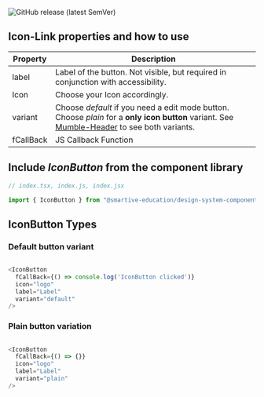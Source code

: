 ![GitHub release (latest SemVer)](https://img.shields.io/github/v/release/smartive-education/design-system-component-library-yeahyeahyeah)

## Icon-Link properties and how to use
| Property|Description|
|-|-|
|label|Label of the button. Not visible, but required in conjunction with accessibility.|
|Icon| Choose your Icon accordingly.|
|variant|Choose *default* if you need a edit mode button. Choose *plain* for a **only icon button** variant. See [Mumble-Header](./?path=/story/mumble-mumble-header--mumble-story "Mumble-Header") to see both variants.|
|fCallBack|JS Callback Function|


## Include *IconButton* from the component library

```js
// index.tsx, index.js, index.jsx

import { IconButton } from "@smartive-education/design-system-component-library-yeahyeahyeah"

```
## IconButton Types
### Default button variant
```js

<IconButton
  fCallBack={() => console.log('IconButton clicked')}
  icon="logo"
  label="Label"
  variant="default"
/>

```

### Plain button variation
```js

<IconButton
  fCallBack={() => {}}
  icon="logo"
  label="Label"
  variant="plain"
/>

```